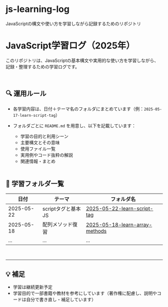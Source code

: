 # js-learning-log
JavaScriptの構文や使い方を学習しながら記録するためのリポジトリ

# JavaScript学習ログ（2025年）

このリポジトリは、JavaScriptの基本構文や実用的な使い方を学習しながら、記録・整理するための学習ログです。

<br>

## 🔍 運用ルール

- 各学習内容は、日付＋テーマ名のフォルダにまとめています（例：`2025-05-17-learn-script-tag`）
- フォルダごとに `README.md` を用意し、以下を記載しています：
  - 学習の目的と利用シーン
  - 主要構文とその意味
  - 使用ファイル一覧
  - 実用例やコード抜粋の解説
  - 関連情報・まとめ
 
  <br>

## 📂 学習フォルダ一覧

| 日付 | テーマ | フォルダ名 |
|------|--------|-------------|
| 2025-05-22 | scriptタグと基本JS | [2025-05-22-learn-script-tag](./2025-05-22-learn-script-tag) |
| 2025-05-18 | 配列メソッド復習 | [2025-05-18-learn-array-methods](./2025-05-18-learn-array-methods) |
| ... | ... | ... |


<br>

---

## 💡 補足

- 学習は継続更新予定
- 学習目的で一部書籍や教材を参考にしています（著作権に配慮し、説明やコードは自分で書き直し・補足しています）
